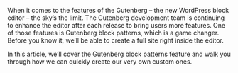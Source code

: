 When it comes to the features of the Gutenberg – the new WordPress block editor – the sky’s the limit. The Gutenberg development team is continuing to enhance the editor after each release to bring users more features. One of those features is Gutenberg block patterns, which is a game changer. Before you know it, we’ll be able to create a full site right inside the editor. 

In this article, we’ll cover the Gutenberg block patterns feature and walk you through how we can quickly create our very own custom ones.